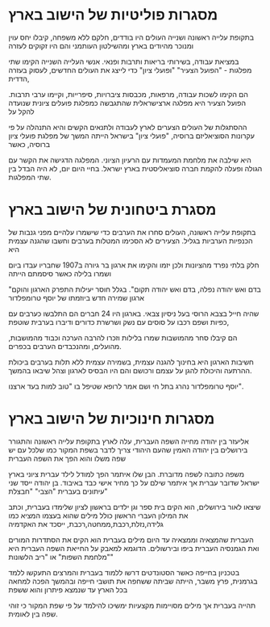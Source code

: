  # מסגרות פוליטיות של הישוב בארץ 

בתקופת עלייה ראשונה ושנייה העולים היו בודדים, חלקם ללא משפחה, קיבלו יחס עוין ומנוכר מהיודים בארץ ומהשילטון העותמני והם היו זקוקים לעזרה

במציאת עבודה, בשירותי בריאות ותרבות ופנאי. אנשי העלייה השנייה הקימו שתי מפלגות - "הפועל הצעיר" "ופועלי ציון" כדי לייצג את העולים החדשים, לעסוק בעזרה הדדית, 

הם הקימו לשכות עבודה, מרפאות, מכבסות ציברויות, סיפרייות, וקיימו ערבי תרבות. הפועל הצעיר היא מפלגה ארצישראלית שהתגבשה כמפלגת פועלים ציונית שנועדה להקל על

ההסתגלות  של העולים הצערים לארץ לעבודה ולתנאים הקשים והיא התנהלה על פי עקרונות הסוציאליזם  ברוסיה, "פועלי ציון"  בישראל הייתה המשך של מפלגת פועלי ציון ברוסיה, כאשר

היא שילבה את מלחמת המעמדות עם הרעיון הציוני.  המפלגה הדגישה את הקשר עם הגולה ופעלה להקמת חברה סוציאליסטית בארץ ישראל.  בחיי היום יום, לא היה הבדל בין שתי המפלגות.





# מסגרת ביטחונית של הישוב בארץ

בתקופת עלייה ראשונה, העולים סחרו את הערבים כדי שישמרו עלהיים מפני גנבות של הכנפיות הערביות בגליל. הצעירים לא הסכימו המטלות בערבים וחשבו שהגנה עצמית היא

 חלק בלתי נפרד מהציונות ולכן יזמו והקימו את ארגון בר גיורה ב1907 שחבריו עבדו ביום ושמרו בלילה כאשר סיסמתם הייתה

 "בדם ואש יהודה נפלה, בדם ואש יהודה תקום".  בגלל חוסר יעילות התפרק הארגון והוקם ארגון שמירה חדש ביוזמתו של יוסף טרומפלדור

 שהיה חייל בצבא הרוסי בעל ניסיון צבאי.  בארגון היו 24 חברים הם התלבשו כערבים עם כפיות ושפם רכבו על סוסים עם נשק ושרשרת כדורים ודיברו בערבית שוטפת,

הם קיבלו סחר מהמושבות שמרו בלילות וזכרו להרבה הערכה וכבוד מהמושבות, מהועלים, ומהנכבדים הערבים בכפרים. 

חשיבות הארגון היא בחינוך להגנה עצמית, בשמירה עצמית ללא תלות בערבים ביכולת ההרתעה והיכולת להגן על עצמם ורכושם והם היו הבסיס לארגון וצהל שיבאו בהמשך. 

יוסף טרומפלדור נהרג בתל חי ושם אמר לרופא שטיפל בו "טוב למות בעד ארצנו".









# מסגרות חינוכיות של הישוב בארץ 

אליעזר בין יהודה מחייה השפה העברית,  עלה לארץ בתקופת עלייה ראשונה והתגורר בירושלים בין יהודה האמין שהעם היהודי צריך לדבר בשפת המקור כמו שלכל עם יש שפה משלו והוא הפך את השפה העברית 

משפה כתובה לשפה מדוברת. הבן שלו איתמר הפך למודל לילד עברית ציוני בארץ ישראל שדובר עברית אך איתמר שילם על כך מחיר אישי כבד באיבוד. בן יהודה ייסד שני עיתונים בעברית "הצבי" "חבצלת" 

שיצאו לאור בירושלים, הוא הקים בית ספר וגן ילדים בראשון לציון שלימדו בעברית, וכתב את המילון העברי הראשון כולל מילים שהוא בעצמו המציא כמו גלידה,נזלת,רכבת,ממחטה,רכבת, ייסכד את האקדמיה 

העברית שהמצאיה וממצאיה עד היום מילים בעברית הוא הקים את הסתדרות המורים ואת הגמנסיה העברית ביפו ובירשולים. הדוגמא למאבק על החייאת השפה העברית היא "מלחמת השפות" או "ריב הלשונות"

בטכניון בחייפה כאשר הסטונדטים דרשו ללמוד בעברית והמרצים התעקשו ללמד בגרמנית, פרץ משבר, הייתה שביתה ששחפה את תושבי חייפה ובהמשך הפכה למחאה בכל הארץ עד שנמצא פיתרון והוא ששפת

תהייה בעברית אך מילים מסויימות מקצעיות ימשיכו להילמד על פי שפת המקור כי זוהי שפה בין לאומית.





